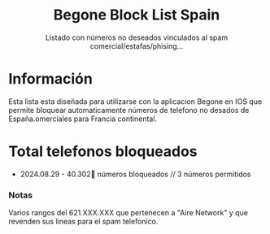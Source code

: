 <div align='center'>
  <h1>Begone Block List Spain</h1>
  <p>Listado con números no deseados vinculados al spam comercial/estafas/phising...</p>
</div>

# Información
Esta lista esta diseñada para utilizarse con la aplicacion Begone en IOS que permite bloquear automaticamente números de telefono no desados de España.omerciales para Francia continental.

# Total telefonos bloqueados
- 2024.08.29 -   40.302📵 números bloqueados // 3 números permitidos
  
### Notas
Varios rangos del 621.XXX.XXX que pertenecen a "Aire Network" y que revenden sus lineas para el spam telefonico.
